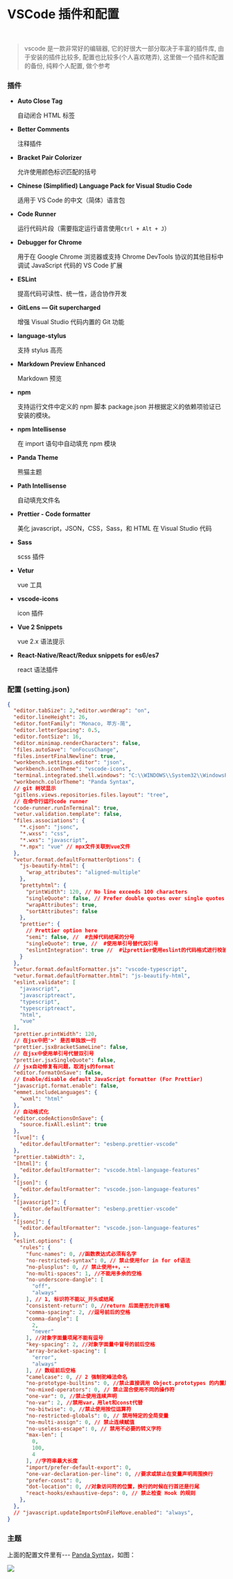 # VSCode 插件和配置

<br/>

> vscode 是一款非常好的编辑器, 它的好很大一部分取决于丰富的插件库, 由于安装的插件比较多, 配置也比较多(个人喜欢瞎弄), 这里做一个插件和配置的备份, 纯粹个人配置, 做个参考

### 插件

- **Auto Close Tag**

  自动闭合 HTML 标签

- **Better Comments**

  注释插件

- **Bracket Pair Colorizer**

  允许使用颜色标识匹配的括号

- **Chinese (Simplified) Language Pack for Visual Studio Code**

  适用于 VS Code 的中文（简体）语言包

- **Code Runner**

  运行代码片段（需要指定运行语言使用`Ctrl + Alt + J`）

- **Debugger for Chrome**

  用于在 Google Chrome 浏览器或支持 Chrome DevTools 协议的其他目标中调试 JavaScript 代码的 VS Code 扩展

- **ESLint**

  提高代码可读性、统一性，适合协作开发

- **GitLens — Git supercharged**

  增强 Visual Studio 代码内置的 Git 功能

- **language-stylus**

  支持 stylus 高亮

- **Markdown Preview Enhanced**

  Markdown 预览

- **npm**

  支持运行文件中定义的 npm 脚本 package.json 并根据定义的依赖项验证已安装的模块。

- **npm Intellisense**

  在 import 语句中自动填充 npm 模块

- **Panda Theme**

  熊猫主题

- **Path Intellisense**

  自动填充文件名

- **Prettier - Code formatter**

  美化 javascript，JSON，CSS，Sass，和 HTML 在 Visual Studio 代码

- **Sass**

  scss 插件

- **Vetur**

  vue 工具

- **vscode-icons**

  icon 插件

- **Vue 2 Snippets**

  vue 2.x 语法提示

- **React-Native/React/Redux snippets for es6/es7**

  react 语法插件

### 配置 (setting.json)

```json
{
  "editor.tabSize": 2,"editor.wordWrap": "on",
  "editor.lineHeight": 26,
  "editor.fontFamily": "Monaco, 苹方-简",
  "editor.letterSpacing": 0.5,
  "editor.fontSize": 16,
  "editor.minimap.renderCharacters": false,
  "files.autoSave": "onFocusChange",
  "files.insertFinalNewline": true,
  "workbench.settings.editor": "json",
  "workbench.iconTheme": "vscode-icons",
  "terminal.integrated.shell.windows": "C:\\WINDOWS\\System32\\WindowsPowerShell\\v1.0\\powershell.exe",
  "workbench.colorTheme": "Panda Syntax",
  // git 树状显示
  "gitlens.views.repositories.files.layout": "tree",
  // 在命令行运行code runner
  "code-runner.runInTerminal": true,
  "vetur.validation.template": false,
  "files.associations": {
    "*.cjson": "jsonc",
    "*.wxss": "css",
    "*.wxs": "javascript",
    "*.mpx": "vue" // mpx文件关联到vue文件
  },
  "vetur.format.defaultFormatterOptions": {
    "js-beautify-html": {
      "wrap_attributes": "aligned-multiple"
    },
    "prettyhtml": {
      "printWidth": 120, // No line exceeds 100 characters
      "singleQuote": false, // Prefer double quotes over single quotes
      "wrapAttributes": true,
      "sortAttributes": false
    },
    "prettier": {
      // Prettier option here
      "semi": false, //  #去掉代码结尾的分号 
      "singleQuote": true, //  #使用单引号替代双引号 
      "eslintIntegration": true //  #让prettier使用eslint的代码格式进行校验 
    }
  },
  "vetur.format.defaultFormatter.js": "vscode-typescript",
  "vetur.format.defaultFormatter.html": "js-beautify-html",
  "eslint.validate": [
    "javascript",
    "javascriptreact",
    "typescript",
    "typescriptreact",
    "html",
    "vue"
  ],
  "prettier.printWidth": 120,
  // 在jsx中把'>' 是否单独放一行
  "prettier.jsxBracketSameLine": false, 
  // 在jsx中使用单引号代替双引号
  "prettier.jsxSingleQuote": false, 
  // jsx自动修复有问题，取消js的format
  "editor.formatOnSave": false,
  // Enable/disable default JavaScript formatter (For Prettier)
  "javascript.format.enable": false,
  "emmet.includeLanguages": {
    "wxml": "html"
  },
  // 自动格式化
  "editor.codeActionsOnSave": {
    "source.fixAll.eslint": true
  },
  "[vue]": {
    "editor.defaultFormatter": "esbenp.prettier-vscode"
  },
  "prettier.tabWidth": 2,
  "[html]": {
    "editor.defaultFormatter": "vscode.html-language-features"
  },
  "[json]": {
    "editor.defaultFormatter": "vscode.json-language-features"
  },
  "[javascript]": {
    "editor.defaultFormatter": "esbenp.prettier-vscode"
  },
  "[jsonc]": {
    "editor.defaultFormatter": "vscode.json-language-features"
  },
  "eslint.options": {
    "rules": {
      "func-names": 0, //函数表达式必须有名字
      "no-restricted-syntax": 0, // 禁止使用for in for of语法
      "no-plusplus": 0, // 禁止使用++，--
      "no-multi-spaces": 1, //不能用多余的空格
      "no-underscore-dangle": [
        "off",
        "always"
      ], // 1, 标识符不能以_开头或结尾
      "consistent-return": 0, //return 后面是否允许省略
      "comma-spacing": 2, //逗号前后的空格
      "comma-dangle": [
        2,
        "never"
      ], //对象字面量项尾不能有逗号
      "key-spacing": 2, //对象字面量中冒号的前后空格
      "array-bracket-spacing": [
        "error",
        "always"
      ], // 数组前后空格
      "camelcase": 0, // 2 强制驼峰法命名
      "no-prototype-builtins": 0, //禁止直接调用 Object.prototypes 的内置属性
      "no-mixed-operators": 0, // 禁止混合使用不同的操作符
      "one-var": 0, //禁止使用连续声明
      "no-var": 2, //禁用var，用let和const代替
      "no-bitwise": 0, //禁止使用按位运算符
      "no-restricted-globals": 0, // 禁用特定的全局变量
      "no-multi-assign": 0, // 禁止连续赋值
      "no-useless-escape": 0, // 禁用不必要的转义字符
      "max-len": [
        0,
        100,
        4
      ], //字符串最大长度
      "import/prefer-default-export": 0,
      "one-var-declaration-per-line": 0, //要求或禁止在变量声明周围换行
      "prefer-const": 0,
      "dot-location": 0, //对象访问符的位置，换行的时候在行首还是行尾
      "react-hooks/exhaustive-deps": 0, // 禁止检查 Hook 的规则
    },
  },
  // "javascript.updateImportsOnFileMove.enabled": "always",
}
```

### 主题

上面的配置文件里有--- [Panda Syntax](https://marketplace.visualstudio.com/items?itemName=tinkertrain.theme-panda)，如图：

![](../images/vscode-theme.png)

<Vssue :title="$title" />
